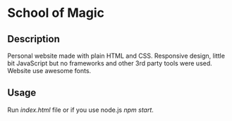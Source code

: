# School of Magic

## Description

Personal website made with plain HTML and CSS.
Responsive design, little bit JavaScript but no frameworks and other 3rd party tools were used.
Website use awesome fonts.

## Usage

Run *index.html* file or if you use node.js *npm start*.